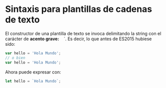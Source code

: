 # Sintaxis para plantillas de cadenas de texto

El constructor de una plantilla de texto se invoca delimitando la string con el carácter de **acento grave:** ` ` `. Es decir, lo que antes de ES2015 hubiese sido:

```javascript
var hello = 'Hola Mundo';
// o bien
var hello = 'Hola Mundo';
```

Ahora puede expresar con:

```javascript
let hello = `Hola Mundo`;
```
